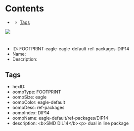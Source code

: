 



Contents
========

* [](#)
	* [Tags](#tags)
  
![][im]
# 

- ID: FOOTPRINT-eagle-eagle-default-ref-packages-DIP14
- Name: 
- Description: 

## Tags

- hexID: 
- oompType: FOOTPRINT
- oompSize: eagle
- oompColor: eagle-default
- oompDesc: ref-packages
- oompIndex: DIP14
- oompName: eagle-default/ref-packages/DIP14
- description: &lt;b&gt;SMD DIL14&lt;/b&gt;&lt;p&gt;&#xD;
dual in line package



[im]: image.png
